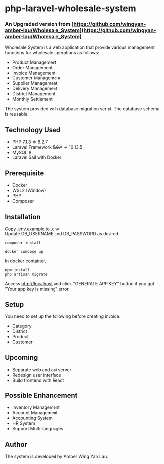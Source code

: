 # php-laravel-wholesale-system
### An Upgraded version from [https://github.com/wingyan-amber-lau/Wholesale_System](https://github.com/wingyan-amber-lau/Wholesale_System)

Wholesale System is a web application that provide various management functions for wholesale operations as follows:  

- Product Management
- Order Management
- Invoice Management
- Customer Management
- Supplier Management
- Delivery Management
- District Management
- Monthly Settlement 

The system provided with database migration script. The database schema is reusable.

## Technology Used 

- PHP ~~7.1.3~~ =>  8.2.7
- Laravel Framework ~~5.8.*~~ =>  10.13.5
- MySQL 8
- Laravel Sail with Docker 

## Prerequisite
- Docker
- WSL2 (Window)
- PHP
- Composer

## Installation

Copy .env.example to .env <br>
Update DB_USERNAME and DB_PASSWORD as desired.

``` 
composer install
```

```
docker comopse up
```

In docker container,
```
npm install
php artisan migrate
```
Access [http://localhost](http://localhost) and click "GENERATE APP KEY" button if you got "Your app key is missing" error.
## Setup
You need to set up the following before creating invoice.
- Category
- District
- Product
- Customer
## Upcoming

- Separate web and api server
- Redesign user interface
- Build frontend with React

## Possible Enhancement

- Inventory Management
- Account Management
- Accounting System
- HR System
- Support Multi-languages


## Author

The system is developed by Amber Wing Yan Lau.
